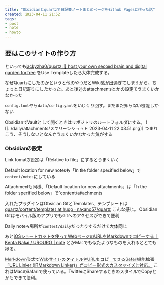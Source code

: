 ```yaml
---
title: "Obsidianとquartzで日記兼ノートまとめページをGithub Pagesに作った話"
created: 2023-04-11 21:52
tags:
- post
- note
- howto
---
```


## 要はこのサイトの作り方

といっても[jackyzha0/quartz: 🌱 host your own second brain and digital garden for free](https://github.com/jackyzha0/quartz) をUse Templateしたら大体完成する。

なぜQuartzにしたのかというと他のやつだとWiki感が出過ぎてしまうから、ちょっと日記寄りにしたかった。あと後述のattachmentsとかの設定でうまくいかなかった

`config.toml`やら`data/config.yaml`をいじくり回す。まだまだ知らない機能しかない

ObsidianでVaultとして開くときはリポジトリのルートフォルダにする。
![[../daily/attachments/スクリーンショット 2023-04-11 22.03.51.png]]
つまりこう、そうしないとなんかうまくいかなかった気がする

### Obsidianの設定

Link fomatの設定は「Relative to file」にするとうまくいく

Default location for new notesも「In the folder specified below」で`content/notes`にしている

Attachmentも同様、「Default location for new attachments」は「In the folder specified below」で`content/attachments

入れたプラグインはObsidian GitとTemplater、テンプレートは[quartz/content/templates at hugo · nakano57/quartz](https://github.com/nakano57/quartz/tree/hugo/content/templates) こんな感じ。
Obsidian Gitはモバイル版のアプリでもGitへのアクセスができて便利

Daily noteも場所が`content/daily`だったりするだけで大体同じ

あと[iOSショートカットを使ってWebページのURLをMarkdownでコピーする｜Kenta Nakai / UROURO｜note](https://note.com/urouro_net/n/n5ddba05aff45) とかMacでも似たようなものを入れるととても捗る。

[Markdown形式でWebサイトのタイトルやURLをコピーできるSafari機能拡張「URL Linker (旧Markdown Linker)」がコピー形式のカスタマイズに対応。](https://applech2.com/archives/20210907-url-linker-for-safari-now-available.html) これはMacのSafariで使っている。TwitterにShareするときのスタイルでCopyとかもできて便利。
